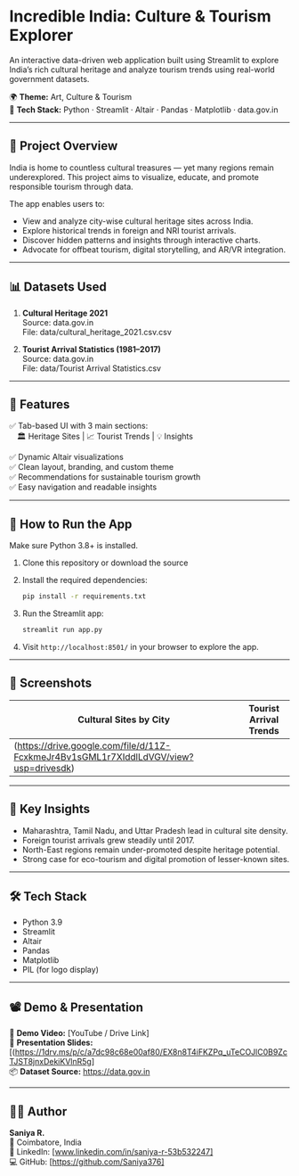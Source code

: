 
# Incredible India: Culture & Tourism Explorer

An interactive data-driven web application built using Streamlit to explore India’s rich cultural heritage and analyze tourism trends using real-world government datasets.

🌍 **Theme:** Art, Culture & Tourism  
🔧 **Tech Stack:** Python · Streamlit · Altair · Pandas · Matplotlib · data.gov.in

---

## 📌 Project Overview

India is home to countless cultural treasures — yet many regions remain underexplored. This project aims to visualize, educate, and promote responsible tourism through data.

The app enables users to:

- View and analyze city-wise cultural heritage sites across India.
- Explore historical trends in foreign and NRI tourist arrivals.
- Discover hidden patterns and insights through interactive charts.
- Advocate for offbeat tourism, digital storytelling, and AR/VR integration.

---

## 📊 Datasets Used

1. **Cultural Heritage 2021**  
   Source: data.gov.in  
   File: data/cultural_heritage_2021.csv.csv

2. **Tourist Arrival Statistics (1981–2017)**  
   Source: data.gov.in  
   File: data/Tourist Arrival Statistics.csv

---

## 🎯 Features

✅ Tab-based UI with 3 main sections:  
 🏛 Heritage Sites | 📈 Tourist Trends | 💡 Insights

✅ Dynamic Altair visualizations  
✅ Clean layout, branding, and custom theme  
✅ Recommendations for sustainable tourism growth  
✅ Easy navigation and readable insights

---

## 🚀 How to Run the App

Make sure Python 3.8+ is installed.

1. Clone this repository or download the source
2. Install the required dependencies:

   ```bash
   pip install -r requirements.txt
   ```

3. Run the Streamlit app:

   ```bash
   streamlit run app.py
   ```

4. Visit `http://localhost:8501/` in your browser to explore the app.

---

## 📸 Screenshots

| Cultural Sites by City             | Tourist Arrival Trends            |
|-----------------------------------|-----------------------------------|
| (https://drive.google.com/file/d/11Z-FcxkmeJr4Bv1sGML1r7XIddlLdVGV/view?usp=drivesdk)|

---

## 🧠 Key Insights

- Maharashtra, Tamil Nadu, and Uttar Pradesh lead in cultural site density.
- Foreign tourist arrivals grew steadily until 2017.
- North-East regions remain under-promoted despite heritage potential.
- Strong case for eco-tourism and digital promotion of lesser-known sites.

---

## 🛠 Tech Stack

- Python 3.9
- Streamlit
- Altair
- Pandas
- Matplotlib
- PIL (for logo display)

---

## 📽 Demo & Presentation

🎥 **Demo Video:** [YouTube / Drive Link]  
📑 **Presentation Slides:** [(https://1drv.ms/p/c/a7dc98c68e00af80/EX8n8T4iFKZPq_uTeCOJlC0B9ZcTJST8jnxDekiKVlnR5g]  
📦 **Dataset Source:** https://data.gov.in

---

## 👩‍💻 Author

**Saniya R.**  
📍 Coimbatore, India  
🔗 LinkedIn: [www.linkedin.com/in/saniya-r-53b532247]  
💻 GitHub: [https://github.com/Saniya376]
